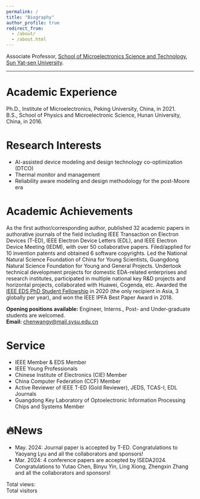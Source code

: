```yaml
---
permalink: /
title: "Biography"
author_profile: true
redirect_from: 
  - /about/
  - /about.html
---
```

Associate Professor, [School of Microelectronics Science and Technology](https://mst.sysu.edu.cn/), [Sun Yat-sen University](https://www.sysu.edu.cn/).

------

Academic Experience
======
Ph.D., Institute of Microelectronics, Peking University, China, in 2021.  
B.S., School of Physics and Microelectronic Science, Hunan University, China, in 2016.

Research Interests
======
+ AI-assisted device modeling and design technology co-optimization (DTCO)  
+ Thermal monitor and management  
+ Reliability aware modeling and design methodology for the post-Moore era  

Academic Achievements
======
As the first author/corresponding author, published 32 academic papers in authorative journals of the field including IEEE Transaction on Electron Devices (T-ED), IEEE Electron Device Letters (EDL), and IEEE Electron Device Meeting (IEDM), with over 50 collaborative papers. Filed/applied for 10 invention patents and obtained 6 software copyrights. Led the National Natural Science Foundation of China for Young Scientists, Guangdong Natural Science Foundation for Young and General Projects. Undertook technical development projects for domestic EDA-related enterprises and research institutes, participated in multiple national key R&D projects and horizontal projects, collaborated with Huawei, Cogenda, etc. Awarded the [IEEE EDS PhD Student Fellowship](https://eds.ieee.org/education/student-fellowships/phd-student-fellowship) in 2020  (the only recipient in Asia, 3 globally per year), and won the IEEE IPFA Best Paper Award in 2018.  

**Opening positions available:** Engineer, Interns., Post- and Under-graduate students are welcomed.  
**Email:** chenwangy@mail.sysu.edu.cn  

Service
======
+ IEEE Member & EDS Member
+ IEEE Young Professionals
+ Chinese Institute of Electronics (CIE) Member
+ China Computer Federation (CCF) Member
+ Active Reviewer of IEEE T-ED (Gold Reviewer), JEDS, TCAS-I, EDL Journals
+ Guangdong Key Laboratory of Optoelectronic Information Processing Chips and Systems Member

🔥News
======
+ May. 2024: Journal paper is accepted by T-ED. Congratulations to Yaoyang Lyu and all the collaborators and sponsors!
+ Mar. 2024: 4 conference papers are accepted by ISEDA2024. Congratulations to Yutao Chen, Binyu Yin, Ling Xiong, Zhengxin Zhang and all the collaborators and sponsors!

<script async src="//busuanzi.ibruce.info/busuanzi/2.3/busuanzi.pure.mini.js"></script>
<span id="busuanzi_container_site_pv">Total views:<span id="busuanzi_value_site_pv"></span></span>  
<span id="busuanzi_container_site_uv">Total visitors<span id="busuanzi_value_site_uv"></span></span>
